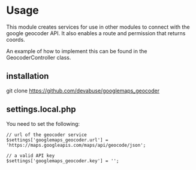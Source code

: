 # Usage

This module creates services for use in other modules to connect with the google geocoder API. It also enables a route and permission that returns coords.

An example of how to implement this can be found in the GeocoderController class. 

## installation
git clone https://github.com/devabuse/googlemaps_geocoder
 
 ## settings.local.php
 
 You need to set the following:
 
 ```
// url of the geocoder service
$settings['googlemaps_geocoder.url'] = 'https://maps.googleapis.com/maps/api/geocode/json';
 
// a valid API key
$settings['googlemaps_geocoder.key'] = ''; 
 ```